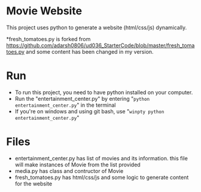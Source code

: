 # Movie Website

This project uses python to generate a website (html/css/js) dynamically. 

*fresh_tomatoes.py is forked from https://github.com/adarsh0806/ud036_StarterCode/blob/master/fresh_tomatoes.py and some content has been changed in my version.

# Run

- To run this project, you need to have python installed on your computer. 
- Run the "entertainment_center.py" by entering "`python entertainment_center.py`" in the terminal
- If you're on windows and using git bash, use "`winpty python entertainment_center.py`"

# Files

- entertainment_center.py has list of movies and its information. this file will make instances of Movie from the list provided
- media.py has class and contructor of Movie
- fresh_tomatoes.py has html/css/js and some logic to generate content for the website
